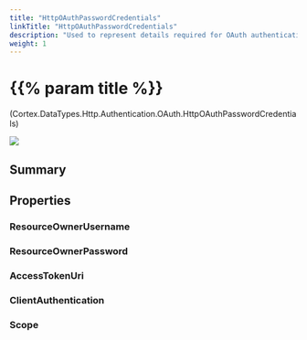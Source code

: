 ```yaml
---
title: "HttpOAuthPasswordCredentials"
linkTitle: "HttpOAuthPasswordCredentials"
description: "Used to represent details required for OAuth authentication using password credentials."
weight: 1
---
```


# {{% param title %}}

<p class="namespace">(Cortex.DataTypes.Http.Authentication.OAuth.HttpOAuthPasswordCredentials)</p>

<img src="/images/work-in-progress.jpg">

## Summary

## Properties

### ResourceOwnerUsername

### ResourceOwnerPassword

### AccessTokenUri

### ClientAuthentication

### Scope
